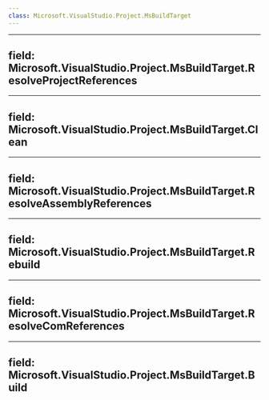 ```yaml
---
class: Microsoft.VisualStudio.Project.MsBuildTarget
---
```


---
field: Microsoft.VisualStudio.Project.MsBuildTarget.ResolveProjectReferences
---

---
field: Microsoft.VisualStudio.Project.MsBuildTarget.Clean
---

---
field: Microsoft.VisualStudio.Project.MsBuildTarget.ResolveAssemblyReferences
---

---
field: Microsoft.VisualStudio.Project.MsBuildTarget.Rebuild
---

---
field: Microsoft.VisualStudio.Project.MsBuildTarget.ResolveComReferences
---

---
field: Microsoft.VisualStudio.Project.MsBuildTarget.Build
---

